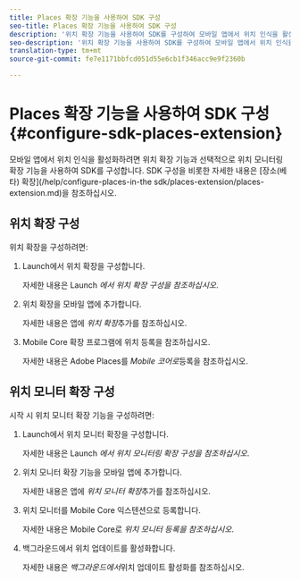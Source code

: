 ```yaml
---
title: Places 확장 기능을 사용하여 SDK 구성
seo-title: Places 확장 기능을 사용하여 SDK 구성
description: '위치 확장 기능을 사용하여 SDK를 구성하여 모바일 앱에서 위치 인식을 활성화할 수 있습니다. '
seo-description: '위치 확장 기능을 사용하여 SDK를 구성하여 모바일 앱에서 위치 인식을 활성화할 수 있습니다. '
translation-type: tm+mt
source-git-commit: fe7e1171bbfcd051d55e6cb1f346acc9e9f2360b

---
```



# Places 확장 기능을 사용하여 SDK 구성 {#configure-sdk-places-extension}

모바일 앱에서 위치 인식을 활성화하려면 위치 확장 기능과 선택적으로 위치 모니터링 확장 기능을 사용하여 SDK를 구성합니다. SDK 구성을 비롯한 자세한 내용은 [장소(베타) 확장](/help/configure-places-in-the sdk/places-extension/places-extension.md)을 참조하십시오.

## 위치 확장 구성

위치 확장을 구성하려면:

1. Launch에서 위치 확장을 구성합니다.

   자세한 내용은 Launch *에서 위치 확장 구성을 참조하십시오*.

1. 위치 확장을 모바일 앱에 추가합니다.

   자세한 내용은 앱에 *위치 확장*&#x200B;추가를 참조하십시오.

1. Mobile Core 확장 프로그램에 위치 등록을 참조하십시오.

   자세한 내용은 Adobe Places를 *Mobile 코어로*&#x200B;등록을 참조하십시오.

## 위치 모니터 확장 구성

시작 시 위치 모니터 확장 기능을 구성하려면:

1. Launch에서 위치 모니터 확장을 구성합니다.

   자세한 내용은 Launch *에서 위치 모니터링 확장 구성을 참조하십시오*.

2. 위치 모니터 확장 기능을 모바일 앱에 추가합니다.

   자세한 내용은 앱에 *위치 모니터 확장*&#x200B;추가를 참조하십시오.

3. 위치 모니터를 Mobile Core 익스텐션으로 등록합니다.

   자세한 내용은 Mobile Core로 *위치 모니터 등록을 참조하십시오*.

4. 백그라운드에서 위치 업데이트를 활성화합니다.

   자세한 내용은 *백그라운드에서*&#x200B;위치 업데이트 활성화를 참조하십시오.

